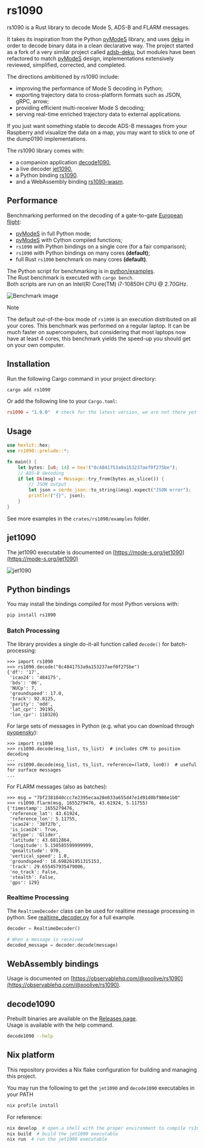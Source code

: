 # rs1090

rs1090 is a Rust library to decode Mode S, ADS-B and FLARM messages.

It takes its inspiration from the Python [pyModeS](https://github.com/junzis/pyModeS) library, and uses [deku](https://github.com/sharksforarms/deku) in order to decode binary data in a clean declarative way.
The project started as a fork of a very similar project called [adsb-deku](https://crates.io/crates/adsb_deku), but modules have been refactored to match [pyModeS](https://github.com/junzis/pyModeS) design, implementations extensively reviewed, simplified, corrected, and completed.

The directions ambitioned by rs1090 include:

- improving the performance of Mode S decoding in Python;
- exporting trajectory data to cross-platform formats such as JSON, gRPC, arrow;
- providing efficient multi-receiver Mode S decoding;
- serving real-time enriched trajectory data to external applications.

If you just want something stable to decode ADS-B messages from your Raspberry and visualize the data on a map, you may want to stick to one of the dump0190 implementations.

The rs1090 library comes with:

- a companion application [decode1090](https://crates.io/crates/decode1090),
- a live decoder [jet1090](https://mode-s.org/jet1090),
- a Python binding [rs1090](https://pypi.org/project/rs1090).
- and a WebAssembly binding [rs1090-wasm](https://www.npmjs.com/package/rs1090-wasm).

## Performance

Benchmarking performed on the decoding of a gate-to-gate [European flight](./data/long_flight.csv):

- [pyModeS](https://github.com/junzis/pyModeS) in full Python mode;
- [pyModeS](https://github.com/junzis/pyModeS) with Cython compiled functions;
- `rs1090` with Python bindings on a single core (for a fair comparison);
- `rs1090` with Python bindings on many cores **(default)**;
- full Rust `rs1090` benchmark on many cores **(default)**.

The Python script for benchmarking is in [python/examples](python/examples/benchmark.py).  
The Rust benchmark is executed with `cargo bench`.  
Both scripts are run on an Intel(R) Core(TM) i7-10850H CPU @ 2.70GHz.

![Benchmark image](https://raw.githubusercontent.com/xoolive/rs1090/refs/heads/master/python/examples/benchmark.svg)

> [!NOTE]  
> The default out-of-the-box mode of `rs1090` is an execution distributed on all your cores. This benchmark was performed on a regular laptop. It can be much faster on supercomputers, but considering that most laptops now have at least 4 cores, this benchmark yields the speed-up you should get on your own computer.

## Installation

Run the following Cargo command in your project directory:

```sh
cargo add rs1090
```

Or add the following line to your `Cargo.toml`:

```toml
rs1090 = "1.0.0"  # check for the latest version, we are not there yet
```

## Usage

```rust
use hexlit::hex;
use rs1090::prelude::*;

fn main() {
    let bytes: [u8; 14] = hex!("8c4841753a9a153237aef0f275be");
    // ADS-B decoding
    if let Ok(msg) = Message::try_from(bytes.as_slice()) {
        // JSON output
        let json = serde_json::to_string(&msg).expect("JSON error");
        println!("{}", json);
    }
}
```

See more examples in the `crates/rs1090/examples` folder.

## jet1090

The jet1090 executable is documented on [https://mode-s.org/jet1090](https://mode-s.org/jet1090)

![jet1090](https://raw.githubusercontent.com/xoolive/rs1090/refs/heads/master/docs/images/jet1090-table.png)

## Python bindings

You may install the bindings compiled for most Python versions with:

```sh
pip install rs1090
```

### Batch Processing

The library provides a single do-it-all function called `decode()` for batch-processing:

```pycon
>>> import rs1090
>>> rs1090.decode("8c4841753a9a153237aef0f275be")
{'df': '17',
 'icao24': '484175',
 'bds': '06',
 'NUCp': 7,
 'groundspeed': 17.0,
 'track': 92.8125,
 'parity': 'odd',
 'lat_cpr': 39195,
 'lon_cpr': 110320}
```

For large sets of messages in Python (e.g. what you can download through [pyopensky](https://github.com/open-aviation/pyopensky)):

```pycon
>>> import rs1090
>>> rs1090.decode(msg_list, ts_list)  # includes CPR to position decoding
...
>>> rs1090.decode(msg_list, ts_list, reference=(lat0, lon0))  # useful for surface messages
...
```

For FLARM messages (also as batches):

```pycon
>>> msg = "7bf2381040ccc7e2395ecaa28e033a655d47e1d91d0bf986e1b0"
>>> rs1090.flarm(msg, 1655279476, 43.61924, 5.11755)
{'timestamp': 1655279476,
 'reference_lat': 43.61924,
 'reference_lon': 5.11755,
 'icao24': '38f27b',
 'is_icao24': True,
 'actype': 'Glider',
 'latitude': 43.6812864,
 'longitude': 5.150585599999999,
 'geoaltitude': 970,
 'vertical_speed': 1.0,
 'groundspeed': 18.698261951315153,
 'track': 29.655457935479006,
 'no_track': False,
 'stealth': False,
 'gps': 129}
```

### Realtime Processing

The `RealtimeDecoder` class can be used for realtime message processing in python. See [realtime_decoder.py](/python/examples/realtime_decoder.py) for a full example.
```py
decoder = RealtimeDecoder()

# When a message is received
decoded_message = decoder.decode(message)
```

## WebAssembly bindings

Usage is documented on [https://observablehq.com/@xoolive/rs1090](https://observablehq.com/@xoolive/rs1090).

## decode1090

Prebuilt binaries are available on the [Releases page](https://github.com/xoolive/rs1090/releases?q=decode1090).  
Usage is available with the help command.

```sh
decode1090 --help
```

## Nix platform

This repository provides a Nix flake configuration for building and managing this project.

You may run the following to get the `jet1090` and `decode1090` executables in your PATH

```sh
nix profile install
```

For reference:

```sh
nix develop  # open a shell with the proper environment to compile rs1090
nix build  # build the jet1090 executable
nix run  # run the jet1090 executable
```
